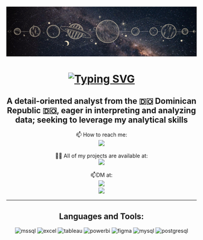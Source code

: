 ![MasterHead](https://github.com/radha2106/radha2106/blob/main/folder/Profile%20banner%20-%201.png)

<h1 align="center">
<a href="https://git.io/typing-svg"><img src="https://readme-typing-svg.demolab.com?font=Rubik+Mono+One&size=30&letterSpacing=&duration=3000&pause=1000&color=1132F7&background=E8E8E800&width=435&lines=Hello+there%F0%9F%91%8B%F0%9F%8F%BC%F0%9F%98%8E;I'm+Jose+Ventura" alt="Typing SVG" /></a></h1>

<h2 align="center">A detail-oriented analyst from the 🇩🇴 Dominican Republic 🇩🇴, eager in interpreting and analyzing data; seeking to leverage my analytical skills</h2>

<div align="center">  
📫 How to reach me:
    <a href="mailto:radhames2106@gmail.com"></br>
    <img src="https://img.shields.io/badge/Gmail-131515?style=for-the-badge&logo=gmail&logoColor=red" />
    </a>
    
👨‍💻 All of my projects are available at:
    <a href="https://www.novypro.com/profile_projects/joseventura"></br>
     <img src="https://img.shields.io/badge/Projects-1877F2?style=for-the-badge&logo=About.me&logoColor=white"/>
     <a/>
     
📫DM at:</br>
   <a href="https://instagram.com/ventu2106"><img src="https://img.shields.io/badge/Instagram-E4405F?style=for-the-badge&logo=instagram&logoColor=white"/></br>
   <a href="http://Wa.me/+18294461993"><img src="https://img.shields.io/badge/WhatsApp-25D366?style=for-the-badge&logo=whatsapp&logoColor=white"/>
   </a>    
</div>

<hr/>
</p>

<h2 align="center">Languages and Tools:</h2>
<p align="center"> 
<img src="https://www.svgrepo.com/show/303229/microsoft-sql-server-logo.svg" alt="mssql" width="50" height="50"/>
<img src="https://www.svgrepo.com/show/373589/excel.svg" alt="excel" width="40" height="50"/>
<img src="https://www.svgrepo.com/show/354428/tableau-icon.svg" alt="tableau" width="50" height="50"/>
<img src="https://upload.wikimedia.org/wikipedia/commons/c/cf/New_Power_BI_Logo.svg" alt="powerbi" width="50" height="50"/>
<img src="https://www.svgrepo.com/show/452202/figma.svg" alt="figma" width="50" height="50"/> 
<img src="https://www.svgrepo.com/show/354099/mysql.svg" alt="mysql" width="50" height="50"/> 
<img src="https://www.svgrepo.com/show/373965/pgsql.svg" alt="postgresql" width="50" height="50"/> </p>
